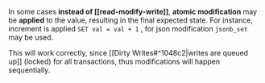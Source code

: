 In some cases **instead of [[read-modify-write]]**, **atomic modification** may be **applied** to the value, resulting in the final expected state. For instance, increment is applied `SET val = val + 1` , for json modification `jsonb_set` may be used.

This will work correctly, since [[Dirty Writes#^1048c2|writes are queued up]] (locked) for all transactions, thus modifications will happen sequentially.
